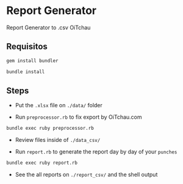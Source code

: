 # Report Generator

Report Generator to .csv OiTchau

## Requisitos
```sh
gem install bundler
```

```sh
bundle install
```

## Steps

- Put the `.xlsx` file on `./data/` folder

- Run `preprocessor.rb` to fix export by OiTchau.com

```sh
bundle exec ruby preprocessor.rb
```

- Review files inside of `./data_csv/`

- Run `report.rb` to generate the report day by day of your `punches`

```sh
bundle exec ruby report.rb
```

- See the all reports on `./report_csv/` and the shell output
